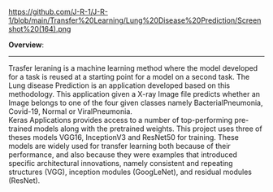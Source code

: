 https://github.com/J-R-1/J-R-1/blob/main/Transfer%20Learning/Lung%20Disease%20Prediction/Screenshot%20(164).png


<b>Overview</b>:
<hr />

Trasfer leraning is a machine learning method where the model developed for a task is reused at a starting point for a model on a second task. The Lung disease Prediction is an application developed based on this methodology. This application given a X-ray Image file predicts 
whether an Image belongs to one of the four given classes namely BacterialPneumonia, Covid-19, Normal or ViralPneumonia.<br/>
Keras Applications provides access to a number of top-performing pre-trained models along with the pretrained weights.
This project uses three of theses models VGG16, InceptionV3 and ResNet50 for training. These models are widely used for transfer learning both because of their performance,
and also because they were examples that introduced specific architectural innovations, namely consistent and repeating structures (VGG), inception modules (GoogLeNet), and residual modules (ResNet).


